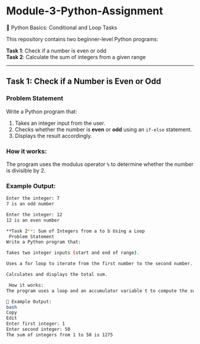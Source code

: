 # Module-3-Python-Assignment
🐍 Python Basics: Conditional and Loop Tasks

This repository contains two beginner-level Python programs:

  **Task 1**: Check if a number is even or odd  
  **Task 2**: Calculate the sum of integers from a given range

---

##  Task 1: Check if a Number is Even or Odd

###  Problem Statement
Write a Python program that:
1. Takes an integer input from the user.
2. Checks whether the number is **even** or **odd** using an `if-else` statement.
3. Displays the result accordingly.

###  How it works:
The program uses the modulus operator `%` to determine whether the number is divisible by 2.

###  Example Output:
```bash
Enter the integer: 7
7 is an odd number

Enter the integer: 12
12 is an even number

**Task 2**: Sum of Integers from a to b Using a Loop
 Problem Statement
Write a Python program that:

Takes two integer inputs (start and end of range).

Uses a for loop to iterate from the first number to the second number.

Calculates and displays the total sum.

 How it works:
The program uses a loop and an accumulator variable t to compute the sum.

📌 Example Output:
bash
Copy
Edit
Enter first integer: 1
Enter second integer: 50
The sum of integers from 1 to 50 is 1275
